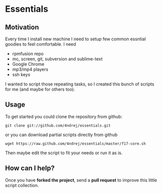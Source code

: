 Essentials 
==========

Motivation
----------

Every time I install new machine I need to setup few common essntial goodies to feel comfortable. I need
* rpmfusion repo
* mc, screen, git, subversion and sublime-text
* Google Chrome
* mp3/mp4 players
* ssh keys

I wanted to script those repeating tasks, so I created this bunch of scripts for me (and maybe for others too).


Usage
------

To get started you could clone the repository from github:

    git clone git://github.com/4ndrej/essentials.git

or you can download partial scripts directly from github

    wget https://raw.github.com/4ndrej/essentials/master/f17-core.sh

Then maybe edit the script to fit your needs or run it as is.


How can I help?
---------------

Once you have **forked the project**, send a **pull request** to improve this little script collection.
